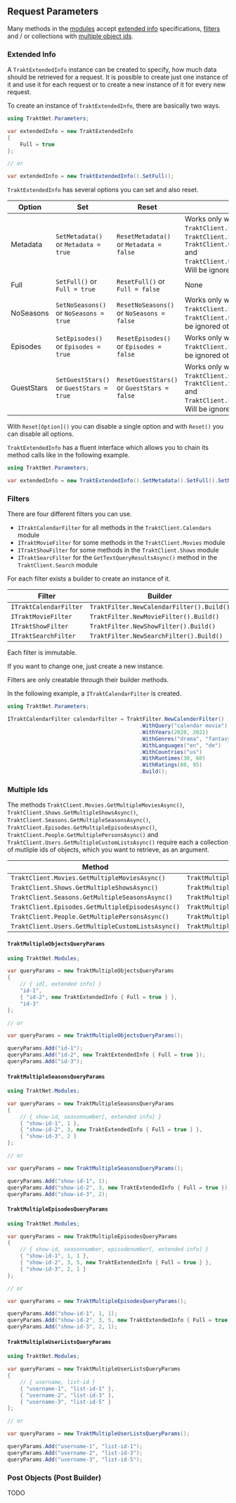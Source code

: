 ## Request Parameters

Many methods in the [modules](https://github.com/henrikfroehling/Trakt.NET/wiki/10-Modules) accept [extended info](https://github.com/henrikfroehling/Trakt.NET/wiki/11-Request-Parameters#extended-info) specifications, [filters](https://github.com/henrikfroehling/Trakt.NET/wiki/11-Request-Parameters#filters) and / or collections with [multiple object ids](https://github.com/henrikfroehling/Trakt.NET/wiki/11-Request-Parameters#multiple-ids).

### Extended Info

A `TraktExtendedInfo` instance can be created to specify, how much data should be retrieved for a request. It is possible to create just one instance of it and use it for each request or to create a new instance of it for every new request.

To create an instance of `TraktExtendedInfo`, there are basically two ways.

```csharp
using TraktNet.Parameters;

var extendedInfo = new TraktExtendedInfo
{
    Full = true
};

// or

var extendedInfo = new TraktExtendedInfo().SetFull();
```

`TraktExtendedInfo` has several options you can set and also reset.

| Option | Set | Reset | Limitations |
|--------|-----|-------|-------------|
| Metadata | `SetMetadata()` or `Metadata = true` | `ResetMetadata()` or `Metadata = false` | Works only with `TraktClient.Sync.GetCollectionMoviesAsync()`, `TraktClient.Sync.GetCollectionShowsAsync()`, `TraktClient.Users.GetCollectionMoviesAsync()` and `TraktClient.Users.GetCollectionShowsAsync()`. Will be ignored otherwise. |
| Full | `SetFull()` or `Full = true` | `ResetFull()` or `Full = false` | None |
| NoSeasons | `SetNoSeasons()` or `NoSeasons = true` | `ResetNoSeasons()` or `NoSeasons = false` | Works only with `TraktClient.Sync.GetWatchedShowsAsync()` and `TraktClient.Users.GetWatchedShowsAsync()`. Will be ignored otherwise. |
| Episodes | `SetEpisodes()` or `Episodes = true` | `ResetEpisodes()` or `Episodes = false` | Works only with `TraktClient.Seasons.GetAllSeasonsAsync()`. Will be ignored otherwise. |
| GuestStars | `SetGuestStars()` or `GuestStars = true` | `ResetGuestStars()` or `GuestStars = false` | Works only with `TraktClient.Shows.GetShowPeopleAsync()`, `TraktClient.Seasons.GetSeasonPeopleAsync()` and `TraktClient.Episodes.GetEpisodePeopleAsync()`. Will be ignored otherwise. |

With `Reset[Option]()` you can disable a single option and with `Reset()` you can disable all options.

`TraktExtendedInfo` has a fluent interface which allows you to chain its method calls like in the following example.

```csharp
using TraktNet.Parameters;

var extendedInfo = new TraktExtendedInfo().SetMetadata().SetFull().SetNoSeasons().SetEpisodes().Reset().SetNoSeasons().Reset();
```

### Filters

There are four different filters you can use.

- `ITraktCalendarFilter` for all methods in the `TraktClient.Calendars` module
- `ITraktMovieFilter` for some methods in the `TraktClient.Movies` module
- `ITraktShowFilter` for some methods in the `TraktClient.Shows` module
- `ITraktSearcFilter` for the `GetTextQueryResultsAsync()` method in the `TraktClient.Search` module

For each filter exists a builder to create an instance of it.

| Filter | Builder |
|--------|---------|
| `ITraktCalendarFilter` | `TraktFilter.NewCalendarFilter().Build()` |
| `ITraktMovieFilter` | `TraktFilter.NewMovieFilter().Build()` |
| `ITraktShowFilter` | `TraktFilter.NewShowFilter().Build()` |
| `ITraktSearchFilter` | `TraktFilter.NewSearchFilter().Build()` |

Each filter is immutable.

If you want to change one, just create a new instance.

Filters are only creatable through their builder methods.

In the following example, a `ITraktCalendarFilter` is created.

```csharp
using TraktNet.Parameters;

ITraktCalendarFilter calendarFilter = TraktFilter.NewCalenderFilter()
                                          .WithQuery("calendar movie")
                                          .WithYears(2020, 2022)
                                          .WithGenres("drama", "fantasy")
                                          .WithLanguages("en", "de")
                                          .WithCountries("us")
                                          .WithRuntimes(30, 60)
                                          .WithRatings(80, 95)
                                          .Build();
```

### Multiple Ids

The methods `TraktClient.Movies.GetMultipleMoviesAsync()`, `TraktClient.Shows.GetMultipleShowsAsync()`, `TraktClient.Seasons.GetMultipleSeasonsAsync()`, `TraktClient.Episodes.GetMultipleEpisodesAsync()`, `TraktClient.People.GetMultiplePersonsAsync()` and `TraktClient.Users.GetMultipleCustomListsAsync()` require each a collection of mutliple ids of objects, which you want to retrieve, as an argument.

| Method | Collection |
|--------|------------|
| `TraktClient.Movies.GetMultipleMoviesAsync()` | `TraktMultipleObjectsQueryParams` |
| `TraktClient.Shows.GetMultipleShowsAsync()` | `TraktMultipleObjectsQueryParams` |
| `TraktClient.Seasons.GetMultipleSeasonsAsync()` | `TraktMultipleSeasonsQueryParams` |
| `TraktClient.Episodes.GetMultipleEpisodesAsync()` | `TraktMultipleEpisodesQueryParams` |
| `TraktClient.People.GetMultiplePersonsAsync()` | `TraktMultipleObjectsQueryParams` |
| `TraktClient.Users.GetMultipleCustomListsAsync()` | `TraktMultipleUserListsQueryParams` |

#### `TraktMultipleObjectsQueryParams`

```csharp
using TraktNet.Modules;

var queryParams = new TraktMultipleObjectsQueryParams
{
    // { id[, extended info] }
    "id-1",
    { "id-2", new TraktExtendedInfo { Full = true } },
    "id-3"
};

// or

var queryParams = new TraktMultipleObjectsQueryParams();

queryParams.Add("id-1");
queryParams.Add("id-2", new TraktExtendedInfo { Full = true });
queryParams.Add("id-3");
```

#### `TraktMultipleSeasonsQueryParams`

```csharp
using TraktNet.Modules;

var queryParams = new TraktMultipleSeasonsQueryParams
{
    // { show-id, seasonnumber[, extended info] }
    { "show-id-1", 1 },
    { "show-id-2", 3, new TraktExtendedInfo { Full = true } },
    { "show-id-3", 2 }
};

// or

var queryParams = new TraktMultipleSeasonsQueryParams();

queryParams.Add("show-id-1", 1);
queryParams.Add("show-id-2", 3, new TraktExtendedInfo { Full = true });
queryParams.Add("show-id-3", 2);
```

#### `TraktMultipleEpisodesQueryParams`

```csharp
using TraktNet.Modules;

var queryParams = new TraktMultipleEpisodesQueryParams
{
    // { show-id, seasonnumber, episodenumber[, extended info] }
    { "show-id-1", 1, 1 },
    { "show-id-2", 3, 5, new TraktExtendedInfo { Full = true } },
    { "show-id-3", 2, 1 }
};

// or

var queryParams = new TraktMultipleEpisodesQueryParams();

queryParams.Add("show-id-1", 1, 1);
queryParams.Add("show-id-2", 3, 5, new TraktExtendedInfo { Full = true });
queryParams.Add("show-id-3", 2, 1);
```

#### `TraktMultipleUserListsQueryParams`

```csharp
using TraktNet.Modules;

var queryParams = new TraktMultipleUserListsQueryParams
{
    // { username, list-id }
    { "username-1", "list-id-1" },
    { "username-2", "list-id-3" },
    { "username-3", "list-id-5" }
};

// or

var queryParams = new TraktMultipleUserListsQueryParams();

queryParams.Add("username-1", "list-id-1");
queryParams.Add("username-2", "list-id-3");
queryParams.Add("username-3", "list-id-5");
```

### Post Objects (Post Builder)

TODO
